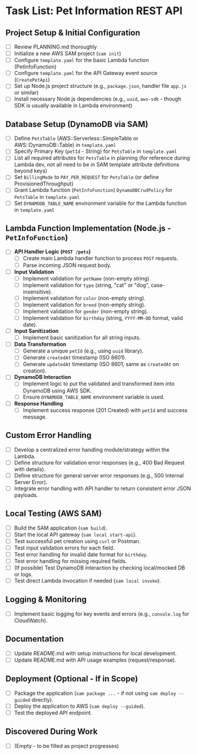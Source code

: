 # Task List: Pet Information REST API

## Project Setup & Initial Configuration

- [ ]  Review PLANNING.md thoroughly
- [ ]  Initialize a new AWS SAM project (`sam init`)
- [ ]  Configure `template.yaml` for the basic Lambda function (PetInfoFunction)
- [ ]  Configure `template.yaml` for the API Gateway event source (`CreatePetApi`)
- [ ]  Set up Node.js project structure (e.g., `package.json`, handler file `app.js` or similar)
- [ ]  Install necessary Node.js dependencies (e.g., `uuid`, `aws-sdk` - though SDK is usually available in Lambda environment)

## Database Setup (DynamoDB via SAM)

- [ ]  Define `PetsTable` (AWS::Serverless::SimpleTable or AWS::DynamoDB::Table) in `template.yaml`
- [ ]  Specify Primary Key (`petId` - String) for `PetsTable` in `template.yaml`
- [ ]  List all required attributes for `PetsTable` in planning (for reference during Lambda dev, not all need to be in SAM template attribute definitions beyond keys)
- [ ]  Set `BillingMode` to `PAY_PER_REQUEST` for `PetsTable` (or define ProvisionedThroughput)
- [ ]  Grant Lambda function (`PetInfoFunction`) `DynamoDBCrudPolicy` for `PetsTable` in `template.yaml`
- [ ]  Set `DYNAMODB_TABLE_NAME` environment variable for the Lambda function in `template.yaml`

## Lambda Function Implementation (Node.js - `PetInfoFunction`)

- [ ]  **API Handler Logic (`POST /pets`)**
    - [ ]  Create main Lambda handler function to process `POST` requests.
    - [ ]  Parse incoming JSON request body.
- [ ]  **Input Validation**
    - [ ]  Implement validation for `petName` (non-empty string).
    - [ ]  Implement validation for `type` (string, "cat" or "dog", case-insensitive).
    - [ ]  Implement validation for `color` (non-empty string).
    - [ ]  Implement validation for `breed` (non-empty string).
    - [ ]  Implement validation for `gender` (non-empty string).
    - [ ]  Implement validation for `birthday` (string, `YYYY-MM-DD` format, valid date).
- [ ]  **Input Sanitization**
    - [ ]  Implement basic sanitization for all string inputs.
- [ ]  **Data Transformation**
    - [ ]  Generate a unique `petId` (e.g., using `uuid` library).
    - [ ]  Generate `createdAt` timestamp (ISO 8601).
    - [ ]  Generate `updatedAt` timestamp (ISO 8601, same as `createdAt` on creation).
- [ ]  **DynamoDB Interaction**
    - [ ]  Implement logic to put the validated and transformed item into DynamoDB using AWS SDK.
    - [ ]  Ensure `DYNAMODB_TABLE_NAME` environment variable is used.
- [ ]  **Response Handling**
    - [ ]  Implement success response (201 Created) with `petId` and success message.

## Custom Error Handling

- [ ]  Develop a centralized error handling module/strategy within the Lambda.
- [ ]  Define structure for validation error responses (e.g., 400 Bad Request with details).
- [ ]  Define structure for general server error responses (e.g., 500 Internal Server Error).
- [ ]  Integrate error handling with API handler to return consistent error JSON payloads.

## Local Testing (AWS SAM)

- [ ]  Build the SAM application (`sam build`).
- [ ]  Start the local API gateway (`sam local start-api`).
- [ ]  Test successful pet creation using `curl` or Postman.
- [ ]  Test input validation errors for each field.
- [ ]  Test error handling for invalid date format for `birthday`.
- [ ]  Test error handling for missing required fields.
- [ ]  (If possible) Test DynamoDB interaction by checking local/mocked DB or logs.
- [ ]  Test direct Lambda invocation if needed (`sam local invoke`).

## Logging & Monitoring

- [ ]  Implement basic logging for key events and errors (e.g., `console.log` for CloudWatch).

## Documentation

- [ ]  Update README.md with setup instructions for local development.
- [ ]  Update README.md with API usage examples (request/response).

## Deployment (Optional - If in Scope)

- [ ]  Package the application (`sam package ...` - if not using `sam deploy --guided` directly).
- [ ]  Deploy the application to AWS (`sam deploy --guided`).
- [ ]  Test the deployed API endpoint.

## Discovered During Work

- [ ]  (Empty - to be filled as project progresses)
